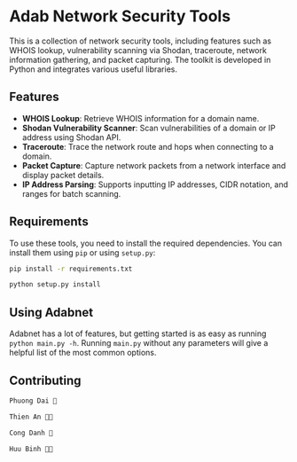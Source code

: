 # Adab Network Security Tools

This is a collection of network security tools, including features such as WHOIS lookup, vulnerability scanning via Shodan, traceroute, network information gathering, and packet capturing. The toolkit is developed in Python and integrates various useful libraries.

## Features

- **WHOIS Lookup**: Retrieve WHOIS information for a domain name.
- **Shodan Vulnerability Scanner**: Scan vulnerabilities of a domain or IP address using Shodan API.
- **Traceroute**: Trace the network route and hops when connecting to a domain.
- **Packet Capture**: Capture network packets from a network interface and display packet details.
- **IP Address Parsing**: Supports inputting IP addresses, CIDR notation, and ranges for batch scanning.

## Requirements

To use these tools, you need to install the required dependencies. You can install them using `pip` or using `setup.py`:

```bash
pip install -r requirements.txt
```
```bash
python setup.py install
```
Using Adabnet
----------
Adabnet has a lot of features, but getting started is as easy as running `python main.py -h`. Running `main.py` without any parameters will give a helpful
list of the most common options.

Contributing
------------
```bash
Phuong Dai 🧔
```
```bash
Thien An 🧑‍🦰
```
```bash
Cong Danh 🧑
```
```bash
Huu Binh 🧑‍🦱
```

